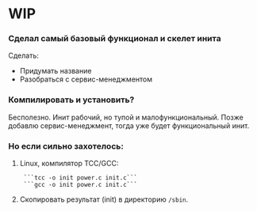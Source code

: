 # WIP
### Сделал самый базовый функционал и скелет инита


Сделать:
- Придумать название
- Разобраться с сервис-менеджментом

### Компилировать и установить?
Бесполезно. Инит рабочий, но тупой и малофункциональный.
Позже добавлю сервис-менеджмент, тогда уже будет функциональный инит.

### Но если сильно захотелось:
1. Linux, компилятор TCC/GCC:

        ```tcc -o init power.c init.c```
        ```gcc -o init power.c init.c```
2. Скопировать результат (init) в директорию ```/sbin```.
